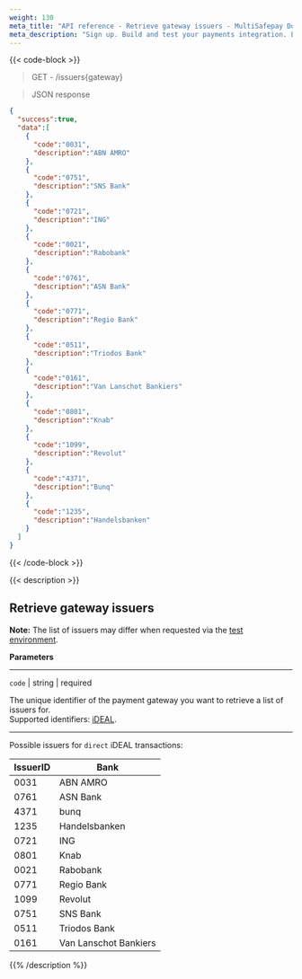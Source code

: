 ```yaml
---
weight: 130
meta_title: "API reference - Retrieve gateway issuers - MultiSafepay Docs"
meta_description: "Sign up. Build and test your payments integration. Explore our products and services. Use our API reference, SDKs, and wrappers. Get support."
---
```


{{< code-block >}}

> GET - /issuers{gateway}

> JSON response


```json
{
  "success":true,
  "data":[
    {
      "code":"0031",
      "description":"ABN AMRO"
    },
    {
      "code":"0751",
      "description":"SNS Bank"
    },
    {
      "code":"0721",
      "description":"ING"
    },
    {
      "code":"0021",
      "description":"Rabobank"
    },
    {
      "code":"0761",
      "description":"ASN Bank"
    },
    {
      "code":"0771",
      "description":"Regio Bank"
    },
    {
      "code":"0511",
      "description":"Triodos Bank"
    },
    {
      "code":"0161",
      "description":"Van Lanschot Bankiers"
    },
    {
      "code":"0801",
      "description":"Knab"
    },
    {
      "code":"1099",
      "description":"Revolut"
    },
    {
      "code":"4371",
      "description":"Bunq"
    },
    {
      "code":"1235",
      "description":"Handelsbanken"
    }
  ]
}

```
{{< /code-block >}}

{{< description >}}
## Retrieve gateway issuers

**Note:** The list of issuers may differ when requested via the [test environment](/api/#environments).

**Parameters**

----------------
`code` | string | required

The unique identifier of the payment gateway you want to retrieve a list of issuers for.  
Supported identifiers: [iDEAL](#ideal-issuers).

----------------

Possible issuers for `direct` iDEAL transactions:

| IssuerID | Bank                  |
|----------|-----------------------|
| 0031     | ABN AMRO              |
| 0761     | ASN Bank              |
| 4371     | bunq                  |
| 1235     | Handelsbanken         |
| 0721     | ING                   |
| 0801     | Knab                  |
| 0021     | Rabobank              |
| 0771     | Regio Bank            |
| 1099     | Revolut               |
| 0751     | SNS Bank              |
| 0511     | Triodos Bank          |
| 0161     | Van Lanschot Bankiers |

{{% /description %}}

